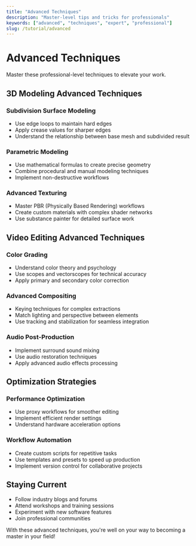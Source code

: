 ```yaml
---
title: "Advanced Techniques"
description: "Master-level tips and tricks for professionals"
keywords: ["advanced", "techniques", "expert", "professional"]
slug: /tutorial/advanced
---
```


# Advanced Techniques

Master these professional-level techniques to elevate your work.

## 3D Modeling Advanced Techniques

### Subdivision Surface Modeling

- Use edge loops to maintain hard edges
- Apply crease values for sharper edges
- Understand the relationship between base mesh and subdivided result

### Parametric Modeling

- Use mathematical formulas to create precise geometry
- Combine procedural and manual modeling techniques
- Implement non-destructive workflows

### Advanced Texturing

- Master PBR (Physically Based Rendering) workflows
- Create custom materials with complex shader networks
- Use substance painter for detailed surface work

## Video Editing Advanced Techniques

### Color Grading

- Understand color theory and psychology
- Use scopes and vectorscopes for technical accuracy
- Apply primary and secondary color correction

### Advanced Compositing

- Keying techniques for complex extractions
- Match lighting and perspective between elements
- Use tracking and stabilization for seamless integration

### Audio Post-Production

- Implement surround sound mixing
- Use audio restoration techniques
- Apply advanced audio effects processing

## Optimization Strategies

### Performance Optimization

- Use proxy workflows for smoother editing
- Implement efficient render settings
- Understand hardware acceleration options

### Workflow Automation

- Create custom scripts for repetitive tasks
- Use templates and presets to speed up production
- Implement version control for collaborative projects

## Staying Current

- Follow industry blogs and forums
- Attend workshops and training sessions
- Experiment with new software features
- Join professional communities

With these advanced techniques, you're well on your way to becoming a master in your field!